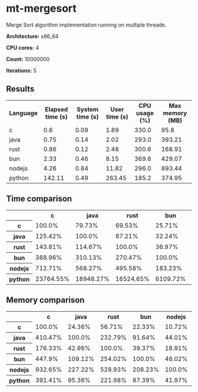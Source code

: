 # mt-mergesort

Merge Sort algorithm implementation running on multiple threads.

**Architecture:** x86_64

**CPU cores:** 4

**Count:** 10000000

**Iterations:** 5

## Results

<table>
  <tr>
    <th>Language</th>
    <th>Elapsed time (s)</th>
    <th>System time (s)</th>
    <th>User time (s)</th>
    <th>CPU usage (%)</th>
    <th>Max memory (MB)</th>
  </tr>
  <tr>
    <td>c</td>
    <td>0.6</td>
    <td>0.09</td>
    <td>1.89</td>
    <td>330.0</td>
    <td>95.8</td>
  </tr>
  <tr>
    <td>java</td>
    <td>0.75</td>
    <td>0.14</td>
    <td>2.02</td>
    <td>293.0</td>
    <td>393.21</td>
  </tr>
  <tr>
    <td>rust</td>
    <td>0.86</td>
    <td>0.12</td>
    <td>2.48</td>
    <td>300.6</td>
    <td>168.91</td>
  </tr>
  <tr>
    <td>bun</td>
    <td>2.33</td>
    <td>0.46</td>
    <td>8.15</td>
    <td>369.6</td>
    <td>429.07</td>
  </tr>
  <tr>
    <td>nodejs</td>
    <td>4.26</td>
    <td>0.84</td>
    <td>11.82</td>
    <td>296.0</td>
    <td>893.44</td>
  </tr>
  <tr>
    <td>python</td>
    <td>142.11</td>
    <td>0.49</td>
    <td>263.45</td>
    <td>185.2</td>
    <td>374.95</td>
  </tr>
</table>

## Time comparison

<table>
  <tr>
    <th></th>
    <th>c</th>
    <th>java</th>
    <th>rust</th>
    <th>bun</th>
    <th>nodejs</th>
    <th>python</th>
  </tr>
  <tr>
    <th>c</th>
    <td>100.0%</td>
    <td>79.73%</td>
    <td>69.53%</td>
    <td>25.71%</td>
    <td>14.03%</td>
    <td>0.42%</td>
  </tr>
  <tr>
    <th>java</th>
    <td>125.42%</td>
    <td>100.0%</td>
    <td>87.21%</td>
    <td>32.24%</td>
    <td>17.6%</td>
    <td>0.53%</td>
  </tr>
  <tr>
    <th>rust</th>
    <td>143.81%</td>
    <td>114.67%</td>
    <td>100.0%</td>
    <td>36.97%</td>
    <td>20.18%</td>
    <td>0.61%</td>
  </tr>
  <tr>
    <th>bun</th>
    <td>388.96%</td>
    <td>310.13%</td>
    <td>270.47%</td>
    <td>100.0%</td>
    <td>54.58%</td>
    <td>1.64%</td>
  </tr>
  <tr>
    <th>nodejs</th>
    <td>712.71%</td>
    <td>568.27%</td>
    <td>495.58%</td>
    <td>183.23%</td>
    <td>100.0%</td>
    <td>3.0%</td>
  </tr>
  <tr>
    <th>python</th>
    <td>23764.55%</td>
    <td>18948.27%</td>
    <td>16524.65%</td>
    <td>6109.72%</td>
    <td>3334.4%</td>
    <td>100.0%</td>
  </tr>
</table>

## Memory comparison

<table>
  <tr>
    <th></th>
    <th>c</th>
    <th>java</th>
    <th>rust</th>
    <th>bun</th>
    <th>nodejs</th>
    <th>python</th>
  </tr>
  <tr>
    <th>c</th>
    <td>100.0%</td>
    <td>24.36%</td>
    <td>56.71%</td>
    <td>22.33%</td>
    <td>10.72%</td>
    <td>25.55%</td>
  </tr>
  <tr>
    <th>java</th>
    <td>410.47%</td>
    <td>100.0%</td>
    <td>232.79%</td>
    <td>91.64%</td>
    <td>44.01%</td>
    <td>104.87%</td>
  </tr>
  <tr>
    <th>rust</th>
    <td>176.33%</td>
    <td>42.96%</td>
    <td>100.0%</td>
    <td>39.37%</td>
    <td>18.91%</td>
    <td>45.05%</td>
  </tr>
  <tr>
    <th>bun</th>
    <td>447.9%</td>
    <td>109.12%</td>
    <td>254.02%</td>
    <td>100.0%</td>
    <td>48.02%</td>
    <td>114.43%</td>
  </tr>
  <tr>
    <th>nodejs</th>
    <td>932.65%</td>
    <td>227.22%</td>
    <td>528.93%</td>
    <td>208.23%</td>
    <td>100.0%</td>
    <td>238.28%</td>
  </tr>
  <tr>
    <th>python</th>
    <td>391.41%</td>
    <td>95.36%</td>
    <td>221.98%</td>
    <td>87.39%</td>
    <td>41.97%</td>
    <td>100.0%</td>
  </tr>
</table>
